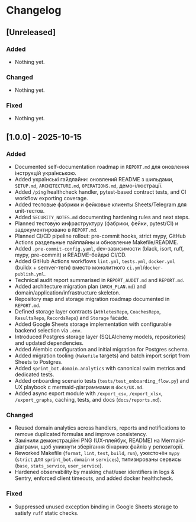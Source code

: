 # Changelog

## [Unreleased]
### Added
- Nothing yet.

### Changed
- Nothing yet.

### Fixed
- Nothing yet.

## [1.0.0] - 2025-10-15
### Added
- Documented self-documentation roadmap in `REPORT.md` для оновлення інструкцій українською.
- Added українські гайдлайни: оновлений README з шильдами, `SETUP.md`, `ARCHITECTURE.md`, `OPERATIONS.md`, демо-ілюстрації.
- Added `/ping` healthcheck handler, pytest-based contract tests, and CI workflow exporting coverage.
- Added тестовые фабрики и фейковые клиенты Sheets/Telegram для unit-тестов.
- Added `SECURITY_NOTES.md` documenting hardening rules and next steps.
- Planned тестовую инфраструктуру (фабрики, фейки, pytest/CI) и задокументировано в `REPORT.md`.
- Planned CI/CD pipeline rollout: pre-commit hooks, strict mypy, GitHub Actions раздельные пайплайны и обновление Makefile/README.
- Added `.pre-commit-config.yaml`, dev-зависимости (black, isort, ruff, mypy, pre-commit) и README-бейджі CI/CD.
- Added GitHub Actions workflows `lint.yml`, `tests.yml`, `docker.yml` (buildx + semver-теги) вместо монолитного `ci.yml`/`docker-publish.yml`.
- Technical audit report summarised in `REPORT_AUDIT.md` and `REPORT.md`.
- Added architecture migration plan (`ARCH_PLAN.md`) and domain/application/infrastructure skeleton.
- Repository map and storage migration roadmap documented in `REPORT.md`.
- Defined storage layer contracts (`AthletesRepo`, `CoachesRepo`, `ResultsRepo`, `RecordsRepo`) and `Storage` facade.
- Added Google Sheets storage implementation with configurable backend selection via `.env`.
- Introduced Postgres storage layer (SQLAlchemy models, repositories) and updated dependencies.
- Added Alembic configuration and initial migration for Postgres schema.
- Added migration tooling (`Makefile` targets) and batch import script from Sheets to Postgres.
- Added `sprint_bot.domain.analytics` with canonical swim metrics and dedicated tests.
- Added onboarding scenario tests (`tests/test_onboarding_flow.py`) and UX playbook с mermaid-діаграммами в `docs/UX.md`.
- Added async export module with `/export_csv`, `/export_xlsx`, `/export_graphs`, caching, tests, and docs (`docs/reports.md`).

### Changed
- Reused domain analytics across handlers, reports and notifications to remove duplicated formulas and improve consistency.
- Замінили демонстраційні PNG (UX-плейбук, README) на Mermaid-діаграми, щоб уникнути зберігання бінарних файлів у репозиторії.
- Reworked Makefile (`format`, `lint`, `test`, `build`, `run`), ужесточён `mypy` (`strict` для `sprint_bot.domain` и `services`), типизированы сервисы (`base`, `stats_service`, `user_service`).
- Hardened observability by masking chat/user identifiers in logs & Sentry, enforced client timeouts, and added docker healthcheck.

### Fixed
- Suppressed unused exception binding in Google Sheets storage to satisfy `ruff` static checks.


